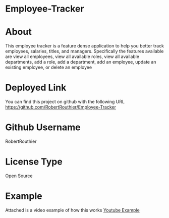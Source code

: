 # Employee-Tracker



# About

This employee tracker is a feature dense application to help you better track employees, salaries, titles, and managers. Specifically the features available are view all employees, view all available roles, view all available departments, add a role, add a department, add an employee, update an existing employee, or delete an employee

# Deployed Link

You can find this project on github with the following URL
https://github.com/RobertRouthier/Employee-Tracker

# Github Username

RobertRouthier

# License Type

Open Source

# Example

Attached is a video example of how this works
[Youtube Example](https://youtu.be/HAySJbutcSw)